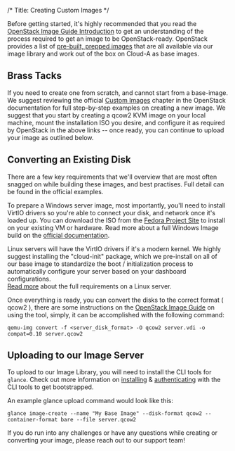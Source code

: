 /*
Title: Creating Custom Images
*/

Before getting started, it's highly recommended that you read the 
[OpenStack Image Guide Introduction](http://docs.openstack.org/image-guide/content/ch_introduction.html)
to get an understanding of the process required to get an image to be 
OpenStack-ready. OpenStack provides a list of 
[pre-built, prepped images](http://docs.openstack.org/image-guide/content/ch_obtaining_images.html) 
that are all available via our image library and work out of the box on 
Cloud-A as base images.

## Brass Tacks

If you need to create one from scratch, and cannot start from a base-image. We
suggest reviewing the official 
[Custom Images](http://docs.openstack.org/image-guide/content/ch_creating_images_manually.html)
chapter in the OpenStack documentation for full step-by-step examples on 
creating a new image. We suggest that you start by creating a qcow2 KVM 
image on your local machine, mount the installation ISO you desire, and 
configure it as required by OpenStack in the above links -- once ready, you 
can continue to upload your image as outlined below.

## Converting an Existing Disk

There are a few key requirements that we'll overview that are most often
snagged on while building these images, and best practises. Full detail can be
found in the official examples.

To prepare a Windows server image, most importantly, you'll need to install
VirtIO drivers so you're able to connect your disk, and network once it's
loaded up. You can download the ISO from the 
[Fedora Project Site](http://alt.fedoraproject.org/pub/alt/virtio-win/archives/virtio-win-0.1-30/) 
to install on your existing VM or hardware. Read more about a full Windows 
Image build on the 
[official documentation](http://docs.openstack.org/image-guide/content/windows-image.html).

Linux servers will have the VirtIO drivers if it's a modern kernel. We highly
suggest installing the "cloud-init" package, which we pre-install on all of our
base image to standardize the boot / initialization process to automatically
configure your server based on your dashboard configurations.  
[Read more](http://docs.openstack.org/image-guide/content/ch_openstack_images.html) 
about the full requirements on a Linux server.

Once everything is ready, you can convert the disks to the correct format 
( qcow2 ), there are some instructions on the 
[OpenStack Image Guide](http://docs.openstack.org/image-guide/content/ch_converting.html) 
on using the tool, simply, it can be accomplished with the following command:

```
qemu-img convert -f <server_disk_format> -O qcow2 server.vdi -o compat=0.10 server.qcow2
```

## Uploading to our Image Server
To upload to our Image Library, you will need to install the CLI tools for
`glance`. Check out more information on [installing](/101/installing-cli-tools) 
& [authenticating](/101/authenticating-cli-tools) with the CLI tools to get
bootstrapped.

An example glance upload command would look like this:

```
glance image-create --name "My Base Image" --disk-format qcow2 --container-format bare --file server.qcow2
```

If you do run into any challenges or have any questions while creating or
converting your image, please reach out to our support team!
